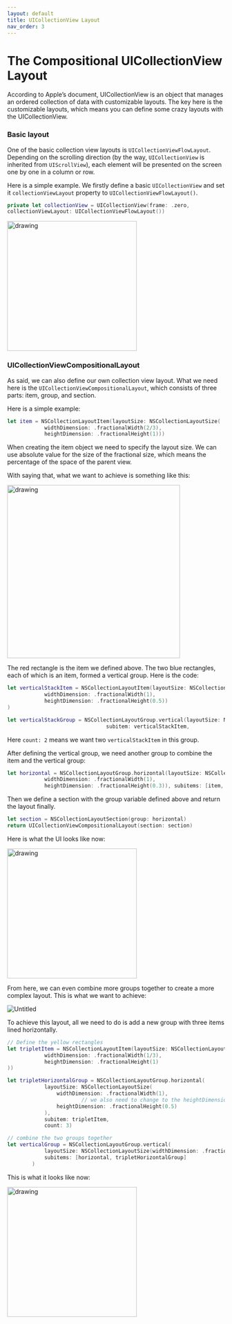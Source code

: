 ```yaml
---
layout: default
title: UICollectionView Layout
nav_order: 3
---
```


# The Compositional UICollectionView Layout

According to Apple’s document, UICollectionView is an object that manages an ordered collection of data with customizable layouts. The key here is the customizable layouts, which means you can define some crazy layouts with the UICollectionView.

### Basic layout

One of the basic collection view layouts is `UICollectionViewFlowLayout`. Depending on the scrolling direction (by the way, `UICollectionView` is inherited from `UIScrollView`), each element will be presented on the screen one by one in a column or row.

Here is a simple example. We firstly define a basic `UICollectionView` and set it `collectionViewLayout` property to `UICollectionViewFlowLayout()`.

```swift
private let collectionView = UICollectionView(frame: .zero, 
collectionViewLayout: UICollectionViewFlowLayout())
```

<img src="The%20Compos%202c7bc/Untitled.png" alt="drawing" width="300"/>

### UICollectionViewCompositionalLayout

As said, we can also define our own collection view layout. What we need here is the `UICollectionViewCompositionalLayout`, which consists of three parts: item, group, and section.

Here is a simple example:

```swift
let item = NSCollectionLayoutItem(layoutSize: NSCollectionLayoutSize(
            widthDimension: .fractionalWidth(2/3),
            heightDimension: .fractionalHeight(1)))
```

When creating the item object we need to specify the layout size. We can use absolute value for the size of the fractional size, which means the percentage of the space of the parent view.

With saying that, what we want to achieve is something like this:

<img src="The%20Compos%202c7bc/Untitled%201.png" alt="drawing" width="400"/>

The red rectangle is the item we defined above. The two blue rectangles, each of which is an item, formed a vertical group. Here is the code:

```swift
let verticalStackItem = NSCollectionLayoutItem(layoutSize: NSCollectionLayoutSize(
            widthDimension: .fractionalWidth(1),
            heightDimension: .fractionalHeight(0.5))
)

let verticalStackGroup = NSCollectionLayoutGroup.vertical(layoutSize: NSCollectionLayoutSize(						     widthDimension: .fractionalWidth(1/3),								heightDimension: .fractionalHeight(1)), 
								subitem: verticalStackItem, 								count: 2)
```

Here `count: 2` means we want two `verticalStackItem` in this group.

After defining the vertical group, we need another group to combine the item and the vertical group:

```swift
let horizontal = NSCollectionLayoutGroup.horizontal(layoutSize: NSCollectionLayoutSize(
            widthDimension: .fractionalWidth(1),
            heightDimension: .fractionalHeight(0.3)), subitems: [item, verticalStackGroup])
```

Then we define a section with the group variable defined above and return the layout finally.

```swift
let section = NSCollectionLayoutSection(group: horizontal)
return UICollectionViewCompositionalLayout(section: section)
```

Here is what the UI looks like now:

<img src="The%20Compos%202c7bc/Untitled%202.png" alt="drawing" width="300"/>

From here, we can even combine more groups together to create a more complex layout. This is what we want to achieve:

![Untitled](The%20Compos%202c7bc/Untitled%203.png)

To achieve this layout, all we need to do is add a new group with three items lined horizontally.

```swift
// Define the yellow rectangles
let tripletItem = NSCollectionLayoutItem(layoutSize: NSCollectionLayoutSize(
            widthDimension: .fractionalWidth(1/3),
            heightDimension: .fractionalHeight(1)
))

let tripletHorizontalGroup = NSCollectionLayoutGroup.horizontal(
            layoutSize: NSCollectionLayoutSize(
                widthDimension: .fractionalWidth(1),
						// we also need to change to the heightDimension of the horizontal group to 0.5
                heightDimension: .fractionalHeight(0.5)
            ),
            subitem: tripletItem,
            count: 3)

// combine the two groups together
let verticalGroup = NSCollectionLayoutGroup.vertical(
            layoutSize: NSCollectionLayoutSize(widthDimension: .fractionalWidth(1), h					eightDimension: .fractionalHeight(0.3)),
            subitems: [horizontal, tripletHorizontalGroup]
        )
```

This is what it looks like now:

<img src="The%20Compos%202c7bc/Untitled%204.png" alt="drawing" width="300"/>